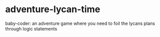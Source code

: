 # adventure-lycan-time
baby-coder: an adventure game where you need to foil the lycans plans through logic statements
